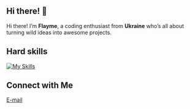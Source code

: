 ## Hi there! 👋

Hi there! I’m **Flayme**, a coding enthusiast from **Ukraine** who’s all about turning wild ideas into awesome projects.

## Hard skills

[![My Skills](https://skillicons.dev/icons?i=ts,js,react,electron,html,css,tailwind,bots,fastapi,mysql,mongodb,sqlite,postgres,figma,ubuntu&perline=8)](https://skillicons.dev)

## Connect with Me

<a href="workd6studio@gmail.com" target="_blank" rel="noopener noreferrer"><Icon /> E-mail</a>
